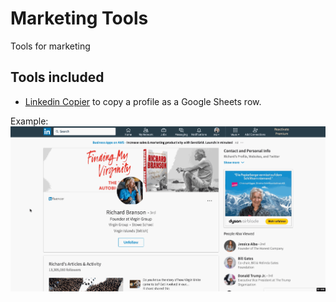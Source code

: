 # Marketing Tools

Tools for marketing

## Tools included

* [Linkedin Copier](./linkedin-copier) to copy a profile as a Google Sheets row.

Example: ![Demo](/linkedin-copier/linkedin-copier.gif)
